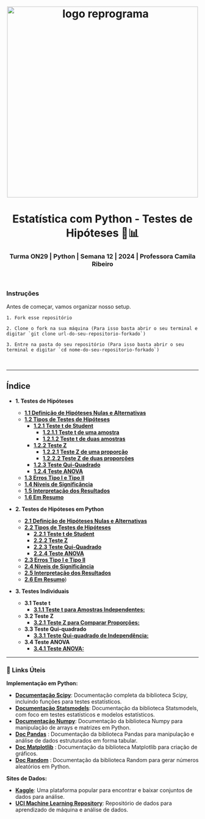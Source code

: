 <h1 align="center">
  <img src="assets/reprograma-fundos-claros.png" alt="logo reprograma" width="500">
</h1>

<h1 align="center">  Estatística com Python - Testes de Hipóteses 🧪📊 </h1>
<h3 align="center">  Turma ON29 | Python | Semana 12 | 2024 | Professora Camila Ribeiro  </h3>

<br>

### Instruções

Antes de começar, vamos organizar nosso setup.


    1. Fork esse repositório

    2. Clone o fork na sua máquina (Para isso basta abrir o seu terminal e digitar `git clone url-do-seu-repositorio-forkado`)

    3. Entre na pasta do seu repositório (Para isso basta abrir o seu terminal e digitar `cd nome-do-seu-repositorio-forkado`)


<br>

---

## Índice

- **1. Testes de Hipóteses**
    - [**1.1 Definição de Hipóteses Nulas e Alternativas**](capitulos/testes_hipoteses.md#11-definicao-de-hipoteses-nulas-e-alternativas)
    - [**1.2 Tipos de Testes de Hipóteses**](capitulos/testes_hipoteses.md#12-tipos-de-testes-de-hipoteses)
        - [**1.2.1 Teste t de Student**](capitulos/testes_hipoteses.md#121-teste-t-de-student)
            - [**1.2.1.1 Teste t de uma amostra**](capitulos/testes_hipoteses.md#1211-teste-t-de-uma-amostra)
            - [**1.2.1.2 Teste t de duas amostras**](capitulos/testes_hipoteses.md#1212-teste-t-de-duas-amostras)
        - [**1.2.2 Teste Z**](capitulos/testes_hipoteses.md#122-teste-z)
            - [**1.2.2.1 Teste Z de uma proporção**](capitulos/testes_hipoteses.md#1221-teste-z-de-uma-proporcao)
            - [**1.2.2.2 Teste Z de duas proporções**](capitulos/testes_hipoteses.md#1222-teste-z-de-duas-proporcoes)
        - [**1.2.3 Teste Qui-Quadrado**](capitulos/testes_hipoteses.md#123-teste-qui-quadrado)
        - [**1.2.4 Teste ANOVA**](capitulos/testes_hipoteses.md#124-teste-anova)
    - [**1.3 Erros Tipo I e Tipo II**](capitulos/testes_hipoteses.md#13-erros-tipo-i-e-tipo-ii)
    - [**1.4 Níveis de Significância**](capitulos/testes_hipoteses.md#14-niveis-de-significancia)
    - [**1.5 Interpretação dos Resultados**](capitulos/testes_hipoteses.md#15-interpretacao-dos-resultados)
    - [**1.6 Em Resumo**](capitulos/testes_hipoteses.md#16-em-resumo)
- **2. Testes de Hipóteses em Python**
    - [**2.1 Definição de Hipóteses Nulas e Alternativas**](capitulos/testes_pyhton.md#21-definicao-de-hipoteses-nulas-e-alternativas)
    - [**2.2 Tipos de Testes de Hipóteses**](capitulos/testes_pyhton.md#22-tipos-de-testes-de-hipoteses)
        - [**2.2.1 Teste t de Student**](capitulos/testes_pyhton.md#221-teste-t-de-student)
        - [**2.2.2 Teste Z**](capitulos/testes_pyhton.md#222-teste-z)
        - [**2.2.3 Teste Qui-Quadrado**](capitulos/testes_pyhton.md#223-teste-qui-quadrado)
        - [**2.2.4 Teste ANOVA**](capitulos/testes_pyhton.md#224-teste-anova)
    - [**2.3 Erros Tipo I e Tipo II**](capitulos/testes_pyhton.md#23-erros-tipo-i-e-tipo-ii)
    - [**2.4 Níveis de Significância**](capitulos/testes_pyhton.md#24-niveis-de-significancia)
    - [**2.5 Interpretação dos Resultados**](capitulos/testes_pyhton.md#25-interpretacao-dos-resultados)
    - [**2.6 Em Resumo**](capitulos/testes_pyhton.md#26-em-resumo))

- **3. Testes Individuais**
    - **3.1 Teste t** 
        - [**3.1.1 Teste t para Amostras Independentes:**](capitulos/testes/testet.md)
    - **3.2 Teste Z**
        - [**3.2.1 Teste Z para Comparar Proporções:**](capitulos/testes/testez.md)
    - **3.3 Teste Qui-quadrado**
        - [**3.3.1 Teste Qui-quadrado de Independência:**](capitulos/testes/qui.md)
    - **3.4 Teste ANOVA**
        - [**3.4.1 Teste ANOVA:**](capitulos/testes/anova.md)

---

### 🔗 Links Úteis

**Implementação em Python:**

* **[Documentação Scipy](https://docs.scipy.org/doc/scipy/reference/index.html)**: Documentação completa da biblioteca Scipy, incluindo funções para testes estatísticos.
* **[Documentação Statsmodels](https://www.statsmodels.org/stable/index.html)**: Documentação da biblioteca Statsmodels, com foco em testes estatísticos e modelos estatísticos.
* **[Documentação Numpy](https://numpy.org/doc/stable/)**: Documentação da biblioteca Numpy para manipulação de arrays e matrizes em Python.
* **[Doc Pandas](https://pandas-pydata-org.translate.goog/docs/?_x_tr_sl=en&_x_tr_tl=pt&_x_tr_hl=pt-BR&_x_tr_pto=sc)** : Documentação da biblioteca Pandas para manipulação e análise de dados estruturados em forma tabular.
* **[Doc Matplotlib](https://matplotlib-org.translate.goog/?_x_tr_sl=en&_x_tr_tl=pt&_x_tr_hl=pt-BR&_x_tr_pto=sc)** : Documentação da biblioteca Matplotlib para criação de gráficos.
* **[Doc Random](https://docs.python.org/pt-br/3/library/random.html)** : Documentação da biblioteca Random para gerar números aleatórios em Python.

**Sites de Dados:**

* **[Kaggle](https://www.kaggle.com/)**: Uma plataforma popular para encontrar e baixar conjuntos de dados para análise.
* **[UCI Machine Learning Repository](http://archive.ics.uci.edu/ml/index.php)**: Repositório de dados para aprendizado de máquina e análise de dados.




<br>
